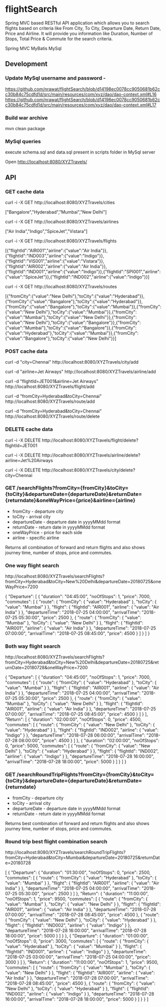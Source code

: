 # flightSearch

Spring MVC based RESTful API application which allows you to search flights based on criteria like From City, To City, Departure Date, Return Date, Price and Airline. It will provide you information like Duration, Number of Stops, Total Price & Commute for the search criteria.

Spring MVC
MyBatis
MySql


## Development

### Update MySql username and password -

https://github.com/nrawat/flightSearch/blob/d14198ec0078cc9050681b62cc30b84c75cdfd1d/src/main/resources/com/xyz/dao/dao-context.xml#L16
https://github.com/nrawat/flightSearch/blob/d14198ec0078cc9050681b62cc30b84c75cdfd1d/src/main/resources/com/xyz/dao/dao-context.xml#L17


### Build war archive

mvn clean package

### MySql queries

execute schema.sql and data.sql present in scripts folder in MySql server

Open <http://localhost:8080/XYZTravels/>


## API

### GET cache data

curl -i -X GET http://localhost:8080/XYZTravels/cities

["Bangalore","Hyderabad","Mumbai","New Delhi"]


curl -i -X GET http://localhost:8080/XYZTravels/airlines

["Air India","Indigo","SpiceJet","Vistara"]


curl -i -X GET http://localhost:8080/XYZTravels/flights

[{"flightId":"AIR001","airline":{"value":"Air India"}},{"flightId":"IND003","airline":{"value":"Indigo"}},{"flightId":"VIS001","airline":{"value":"Vistara"}},{"flightId":"AIR002","airline":{"value":"Air India"}},{"flightId":"IND001","airline":{"value":"Indigo"}},{"flightId":"SPI001","airline":{"value":"SpiceJet"}},{"flightId":"IND002","airline":{"value":"Indigo"}}]

curl -i -X GET http://localhost:8080/XYZTravels/routes

[{"fromCity":{"value":"New Delhi"},"toCity":{"value":"Hyderabad"}},{"fromCity":{"value":"Bangalore"},"toCity":{"value":"Hyderabad"}},{"fromCity":{"value":"Bangalore"},"toCity":{"value":"Mumbai"}},{"fromCity":{"value":"New Delhi"},"toCity":{"value":"Mumbai"}},{"fromCity":{"value":"Mumbai"},"toCity":{"value":"New Delhi"}},{"fromCity":{"value":"New Delhi"},"toCity":{"value":"Bangalore"}},{"fromCity":{"value":"Mumbai"},"toCity":{"value":"Bangalore"}},{"fromCity":{"value":"Hyderabad"},"toCity":{"value":"Mumbai"}},{"fromCity":{"value":"Bangalore"},"toCity":{"value":"New Delhi"}}]


### POST cache data

curl -d "city=Chennai" http://localhost:8080/XYZTravels/city/add

curl -d "airline=Jet Airways" http://localhost:8080/XYZTravels/airline/add

curl -d "flightId=JET001&airline=Jet Airways" http://localhost:8080/XYZTravels/flight/add

curl -d "fromCity=Hyderabad&toCity=Chennai" http://localhost:8080/XYZTravels/route/add

curl -d "fromCity=Hyderabad&toCity=Chennai" http://localhost:8080/XYZTravels/route/delete


### DELETE cache data

curl -i -X DELETE http://localhost:8080/XYZTravels/flight/delete?flightId=JET001

curl -i -X DELETE http://localhost:8080/XYZTravels/airline/delete?airline=Jet%20Airways

curl -i -X DELETE http://localhost:8080/XYZTravels/city/delete?city=Chennai


### GET /searchFlights?fromCity={fromCity}&toCity={toCity}&departureDate={departureDate}&returnDate={returndate}&oneWayPrice={price}&airline={airline}
-   fromCity - departure city
-   toCity - arrival city
-   departureDate - departure date in yyyyMMdd format
-   returnDate - return date in yyyyMMdd format
-   oneWayPrice - price for each side
-   airline - specific airline 

Returns all combination of forward and return flights and also shows journey time, number of stops, price and commutes.

### One way flight search 
http://localhost:8080/XYZTravels/searchFlights?fromCity=Hyderabad&toCity=New%20Delhi&departureDate=20180725&oneWayPrice=7200

{
  "Departure": [
    {
      "duration": "04:45:00",
      "noOfStops": 1,
      "price": 7000,
      "commutes": [
        {
          "route": {
            "fromCity": {
              "value": "Hyderabad"
            },
            "toCity": {
              "value": "Mumbai"
            }
          },
          "flight": {
            "flightId": "AIR001",
            "airline": {
              "value": "Air India"
            }
          },
          "departureTime": "2018-07-25 04:00:00",
          "arrivalTime": "2018-07-25 05:30:00",
          "price": 2500
        },
        {
          "route": {
            "fromCity": {
              "value": "Mumbai"
            },
            "toCity": {
              "value": "New Delhi"
            }
          },
          "flight": {
            "flightId": "AIR001",
            "airline": {
              "value": "Air India"
            }
          },
          "departureTime": "2018-07-25 07:00:00",
          "arrivalTime": "2018-07-25 08:45:00",
          "price": 4500
        }
      ]
    }
  ]
}

### Both way flight search 
http://localhost:8080/XYZTravels/searchFlights?fromCity=Hyderabad&toCity=New%20Delhi&departureDate=20180725&returnDate=20180728&oneWayPrice=7200

{
  "Departure": [
    {
      "duration": "04:45:00",
      "noOfStops": 1,
      "price": 7000,
      "commutes": [
        {
          "route": {
            "fromCity": {
              "value": "Hyderabad"
            },
            "toCity": {
              "value": "Mumbai"
            }
          },
          "flight": {
            "flightId": "AIR001",
            "airline": {
              "value": "Air India"
            }
          },
          "departureTime": "2018-07-25 04:00:00",
          "arrivalTime": "2018-07-25 05:30:00",
          "price": 2500
        },
        {
          "route": {
            "fromCity": {
              "value": "Mumbai"
            },
            "toCity": {
              "value": "New Delhi"
            }
          },
          "flight": {
            "flightId": "AIR001",
            "airline": {
              "value": "Air India"
            }
          },
          "departureTime": "2018-07-25 07:00:00",
          "arrivalTime": "2018-07-25 08:45:00",
          "price": 4500
        }
      ]
    }
  ],
  "Return": [
    {
      "duration": "02:00:00",
      "noOfStops": 0,
      "price": 4500,
      "commutes": [
        {
          "route": {
            "fromCity": {
              "value": "New Delhi"
            },
            "toCity": {
              "value": "Hyderabad"
            }
          },
          "flight": {
            "flightId": "IND002",
            "airline": {
              "value": "Indigo"
            }
          },
          "departureTime": "2018-07-28 06:00:00",
          "arrivalTime": "2018-07-28 08:00:00",
          "price": 4500
        }
      ]
    },
    {
      "duration": "02:00:00",
      "noOfStops": 0,
      "price": 5000,
      "commutes": [
        {
          "route": {
            "fromCity": {
              "value": "New Delhi"
            },
            "toCity": {
              "value": "Hyderabad"
            }
          },
          "flight": {
            "flightId": "IND002",
            "airline": {
              "value": "Indigo"
            }
          },
          "departureTime": "2018-07-28 16:00:00",
          "arrivalTime": "2018-07-28 18:00:00",
          "price": 5000
        }
      ]
    }
  ]
}


### GET /searchRoundTripFlights?fromCity={fromCity}&toCity={toCity}&departureDate={departureDate}&returnDate={returndate}
-   fromCity - departure city
-   toCity - arrival city
-   departureDate - departure date in yyyyMMdd format
-   returnDate - return date in yyyyMMdd format

Returns best combination of forward and return flights and also shows journey time, number of stops, price and commutes.

### Round trip best flight combination search 
http://localhost:8080/XYZTravels/searchRoundTripFlights?fromCity=Hyderabad&toCity=Mumbai&departureDate=20180725&returnDate=20180728

[
  {
    "Departure": {
      "duration": "01:30:00",
      "noOfStops": 0,
      "price": 2500,
      "commutes": [
        {
          "route": {
            "fromCity": {
              "value": "Hyderabad"
            },
            "toCity": {
              "value": "Mumbai"
            }
          },
          "flight": {
            "flightId": "AIR001",
            "airline": {
              "value": "Air India"
            }
          },
          "departureTime": "2018-07-25 04:00:00",
          "arrivalTime": "2018-07-25 05:30:00",
          "price": 2500
        }
      ]
    },
    "Return": {
      "duration": "11:00:00",
      "noOfStops": 1,
      "price": 9500,
      "commutes": [
        {
          "route": {
            "fromCity": {
              "value": "Mumbai"
            },
            "toCity": {
              "value": "New Delhi"
            }
          },
          "flight": {
            "flightId": "AIR001",
            "airline": {
              "value": "Air India"
            }
          },
          "departureTime": "2018-07-28 07:00:00",
          "arrivalTime": "2018-07-28 08:45:00",
          "price": 4500
        },
        {
          "route": {
            "fromCity": {
              "value": "New Delhi"
            },
            "toCity": {
              "value": "Hyderabad"
            }
          },
          "flight": {
            "flightId": "IND002",
            "airline": {
              "value": "Indigo"
            }
          },
          "departureTime": "2018-07-28 16:00:00",
          "arrivalTime": "2018-07-28 18:00:00",
          "price": 5000
        }
      ]
    }
  },
  {
    "Departure": {
      "duration": "01:00:00",
      "noOfStops": 0,
      "price": 3000,
      "commutes": [
        {
          "route": {
            "fromCity": {
              "value": "Hyderabad"
            },
            "toCity": {
              "value": "Mumbai"
            }
          },
          "flight": {
            "flightId": "IND001",
            "airline": {
              "value": "Indigo"
            }
          },
          "departureTime": "2018-07-25 03:00:00",
          "arrivalTime": "2018-07-25 04:00:00",
          "price": 3000
        }
      ]
    },
    "Return": {
      "duration": "11:00:00",
      "noOfStops": 1,
      "price": 9500,
      "commutes": [
        {
          "route": {
            "fromCity": {
              "value": "Mumbai"
            },
            "toCity": {
              "value": "New Delhi"
            }
          },
          "flight": {
            "flightId": "AIR001",
            "airline": {
              "value": "Air India"
            }
          },
          "departureTime": "2018-07-28 07:00:00",
          "arrivalTime": "2018-07-28 08:45:00",
          "price": 4500
        },
        {
          "route": {
            "fromCity": {
              "value": "New Delhi"
            },
            "toCity": {
              "value": "Hyderabad"
            }
          },
          "flight": {
            "flightId": "IND002",
            "airline": {
              "value": "Indigo"
            }
          },
          "departureTime": "2018-07-28 16:00:00",
          "arrivalTime": "2018-07-28 18:00:00",
          "price": 5000
        }
      ]
    }
  }
]

